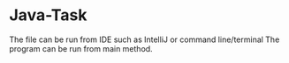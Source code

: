 # Java-Task

The file can be run from IDE such as IntelliJ or command line/terminal
The program can be run from main method.

